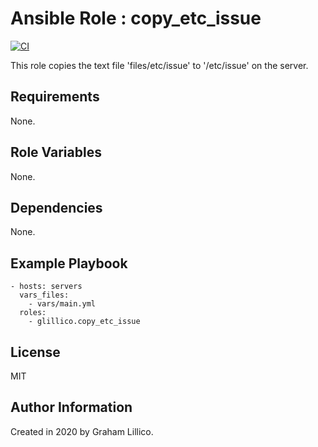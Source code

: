 # Ansible Role : copy_etc_issue

[![CI](https://github.com/glillico/ansible-role-copy_etc_issue/workflows/CI/badge.svg)](https://github.com/glillico/ansible-role-copy_etc_issue/actions?query=workflow%3ACI)

This role copies the text file 'files/etc/issue' to '/etc/issue' on the server.

## Requirements

None.

## Role Variables

None.

## Dependencies

None.

## Example Playbook

    - hosts: servers
      vars_files:
        - vars/main.yml
      roles:
        - glillico.copy_etc_issue

## License

MIT

## Author Information

Created in 2020 by Graham Lillico.
